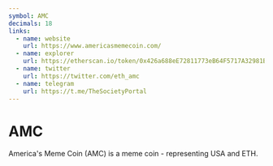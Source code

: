 ```yaml
---
symbol: AMC
decimals: 18
links:
  - name: website
    url: https://www.americasmemecoin.com/
  - name: explorer
    url: https://etherscan.io/token/0x426a688eE72811773eB64F5717A32981B56F10c1
  - name: twitter
    url: https://twitter.com/eth_amc
  - name: telegram
    url: https://t.me/TheSocietyPortal
---
```


# AMC

America's Meme Coin (AMC) is a meme coin - representing USA and ETH.

